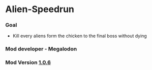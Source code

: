 # Alien-Speedrun

### Goal
* Kill every aliens form the chicken to the final boss without dying

### Mod developer - Megalodon

### Mod Version [1.0.6](https://github.com/TheGreatMegalodon/Alien-Speedrun/blob/main/Alien-Speedrun.js)

